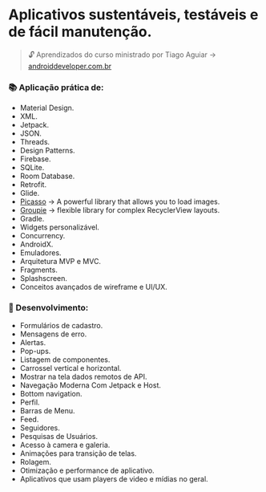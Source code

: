# Aplicativos sustentáveis, testáveis e de fácil manutenção.

> :unlock: Aprendizados do curso ministrado por Tiago Aguiar -> [androiddeveloper.com.br](androiddeveloper.com.br/)

### :books: Aplicação prática de:
- Material Design.
- XML.
- Jetpack.
- JSON.
- Threads.
- Design Patterns.
- Firebase.
- SQLite.
- Room Database.
- Retrofit.
- Glide.
- [Picasso](https://square.github.io/picasso) -> A powerful library that allows you to load images.
- [Groupie](https://github.com/lisawray/groupie) -> flexible library for complex RecyclerView layouts.
- Gradle.
- Widgets personalizável.
- Concurrency.
- AndroidX.
- Emuladores.
- Arquitetura MVP e MVC.
- Fragments.
- Splashscreen.
- Conceitos avançados de wireframe e UI/UX.


### :rocket: Desenvolvimento:
- Formulários de cadastro.
- Mensagens de erro.
- Alertas.
- Pop-ups.
- Listagem de componentes.
- Carrossel vertical e horizontal.
- Mostrar na tela dados remotos de API.
- Navegação Moderna Com Jetpack e Host.
- Bottom navigation.
- Perfil.
- Barras de Menu.
- Feed.
- Seguidores.
- Pesquisas de Usuários.
- Acesso à camera e galeria.
- Animações para transição de telas.
- Rolagem.
- Otimização e performance de aplicativo.
- Aplicativos que usam players de video e mídias no geral.

